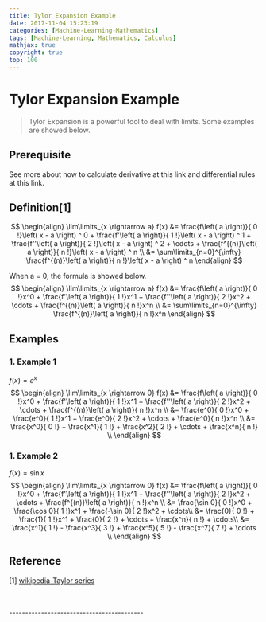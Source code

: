 ```yaml
---
title: Tylor Expansion Example
date: 2017-11-04 15:23:19
categories: [Machine-Learning-Mathematics]
tags: [Machine-Learning, Mathematics, Calculus]
mathjax: true
copyright: true
top: 100
---
```


# Tylor Expansion Example

> Tylor Expansion is a powerful tool to deal with limits. Some examples are showed below.

## Prerequisite

See more about how to calculate derivative at this link and differential rules at this link.

## Definition[1]

$$
\begin{align}
\lim\limits_{x \rightarrow a} f(x)
&= \frac{f\left( a \right)}{ 0 !}\left( x - a \right) ^ 0 + \frac{f'\left( a \right)}{ 1 !}\left( x - a \right) ^ 1 + \frac{f''\left( a \right)}{ 2 !}\left( x - a \right) ^ 2  + \cdots + \frac{f^{(n)}\left( a \right)}{ n !}\left( x - a \right) ^ n \\
&= \sum\limits_{n=0}^{\infty} \frac{f^{(n)}\left( a \right)}{ n !}\left( x - a \right) ^ n
\end{align}
$$


When a = 0, the formula is showed below.
$$
\begin{align}
\lim\limits_{x \rightarrow a} f(x)
&= \frac{f\left( a \right)}{ 0 !}x^0 + \frac{f'\left( a \right)}{ 1 !}x^1 + \frac{f''\left( a \right)}{ 2 !}x^2  + \cdots + \frac{f^{(n)}\left( a \right)}{ n !}x^n \\
&= \sum\limits_{n=0}^{\infty} \frac{f^{(n)}\left( a \right)}{ n !}x^n
\end{align}
$$


## Examples
### 1. Example 1

$f(x) = e^x$
$$
\begin{align}
\lim\limits_{x \rightarrow 0} f(x)
&= \frac{f\left( a \right)}{ 0 !}x^0 + \frac{f'\left( a \right)}{ 1 !}x^1 + \frac{f''\left( a \right)}{ 2 !}x^2  + \cdots + \frac{f^{(n)}\left( a \right)}{ n !}x^n \\
&= \frac{e^0}{ 0 !}x^0 + \frac{e^0}{ 1 !}x^1 + \frac{e^0}{ 2 !}x^2  + \cdots + \frac{e^0}{ n !}x^n \\
&= \frac{x^0}{ 0 !} + \frac{x^1}{ 1 !} + \frac{x^2}{ 2 !}  + \cdots + \frac{x^n}{ n !} \\
\end{align}
$$


### 1. Example 2

$f(x) = \sin x$
$$
\begin{align}
\lim\limits_{x \rightarrow 0} f(x)
&= \frac{f\left( a \right)}{ 0 !}x^0 + \frac{f'\left( a \right)}{ 1 !}x^1 + \frac{f''\left( a \right)}{ 2 !}x^2  + \cdots + \frac{f^{(n)}\left( a \right)}{ n !}x^n \\
&= \frac{\sin 0}{ 0 !}x^0 + \frac{\cos 0}{ 1 !}x^1 + \frac{-\sin 0}{ 2 !}x^2  + \cdots\\
&= \frac{0}{ 0 !} + \frac{1}{ 1 !}x^1 + \frac{0}{ 2 !}  + \cdots + \frac{x^n}{ n !}  + \cdots\\
&= \frac{x^1}{ 1 !} - \frac{x^3}{ 3 !} + \frac{x^5}{ 5 !} - \frac{x^7}{ 7 !} + \cdots \\
\end{align}
$$



## Reference
[1] [wikipedia-Taylor series](https://en.wikipedia.org/wiki/Taylor_series)


<br>
<br>
------------------------------------------